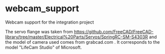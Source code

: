 # webcam_support
Webcam support for the integration project

The servo flange was taken from https://github.com/FreeCAD/FreeCAD-library/tree/master/Electrical%20Parts/Servos/SpringRC-SM-S4303R and the model of camera used comes from grabcad.com . It corresponds to the model "LifeCam Studio" of Microsoft.

